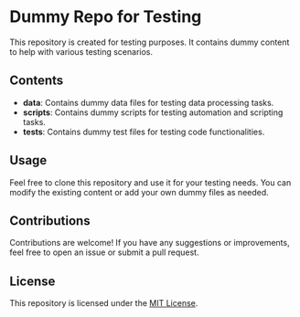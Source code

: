 # Dummy Repo for Testing

This repository is created for testing purposes. It contains dummy content to help with various testing scenarios.

## Contents

- **data**: Contains dummy data files for testing data processing tasks.
- **scripts**: Contains dummy scripts for testing automation and scripting tasks.
- **tests**: Contains dummy test files for testing code functionalities.

## Usage

Feel free to clone this repository and use it for your testing needs. You can modify the existing content or add your own dummy files as needed.

## Contributions

Contributions are welcome! If you have any suggestions or improvements, feel free to open an issue or submit a pull request.

## License

This repository is licensed under the [MIT License](LICENSE).
